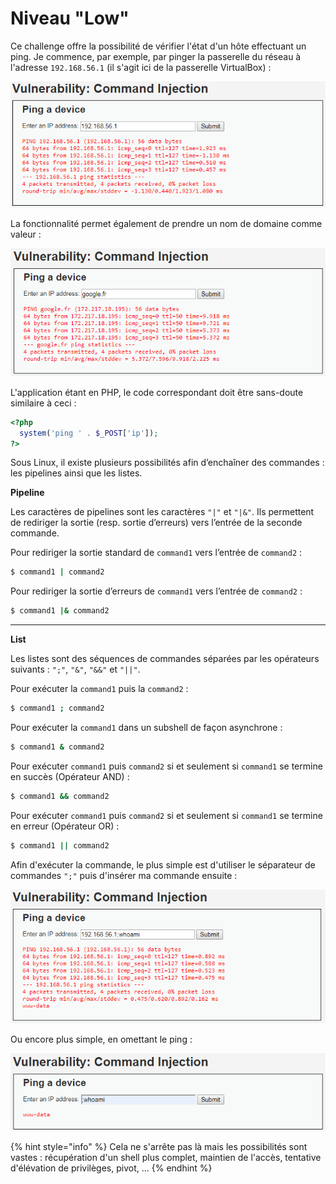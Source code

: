 # Niveau "Low"

Ce challenge offre la possibilité de vérifier l'état d'un hôte effectuant un ping. Je commence, par exemple, par pinger la passerelle du réseau à l'adresse `192.168.56.1` (il s'agit ici de la passerelle VirtualBox) :

![](<../../../../.gitbook/assets/4a5a279f278e5d0ebb27a28c0a2f4112 (2) (1).png>)

La fonctionnalité permet également de prendre un nom de domaine comme valeur :

![](<../../../../.gitbook/assets/1af09a9cea88570ebca54e3d844f604f (1).png>)

L'application étant en PHP, le code correspondant doit être sans-doute similaire à ceci :

```php
<?php
  system('ping ' . $_POST['ip']);
?>
```



Sous Linux, il existe plusieurs possibilités afin d’enchaîner des commandes : les pipelines ainsi que les listes.

**Pipeline**

Les caractères de pipelines sont les caractères `"|"` et `"|&"`. Ils permettent de rediriger la sortie (resp.  sortie d’erreurs) vers l’entrée de la seconde commande.

Pour rediriger la sortie standard de `command1` vers l’entrée de `command2` :

```bash
$ command1 | command2
```

Pour rediriger la sortie d’erreurs de `command1` vers l’entrée de `command2` :

```bash
$ command1 |& command2
```

****

**List**

Les listes sont des séquences de commandes séparées par les opérateurs suivants : `";"`, `"&"`, `"&&"` et `"||"`.

Pour exécuter la `command1` puis la `command2` :

```bash
$ command1 ; command2
```

Pour exécuter la `command1` dans un subshell de façon asynchrone :

```bash
$ command1 & command2
```

Pour exécuter `command1` puis `command2` si et seulement si `command1` se termine en succès (Opérateur AND) :

```bash
$ command1 && command2
```

Pour exécuter `command1` puis `command2` si et seulement si `command1` se termine en erreur (Opérateur OR) :

```bash
$ command1 || command2
```



Afin d'exécuter la commande, le plus simple est d'utiliser le séparateur de commandes `";"` puis d'insérer ma commande ensuite :

![](<../../../../.gitbook/assets/0924c72b0350b0689b2ac2873a08a021 (1).png>)

Ou encore plus simple, en omettant le ping :

![](../../../../.gitbook/assets/9d20a849c5e27492b0ce432a852d4885.png)

{% hint style="info" %}
Cela ne s'arrête pas là mais les possibilités sont vastes : récupération d'un shell plus complet, maintien de l'accès, tentative d'élévation de privilèges, pivot, ...
{% endhint %}

